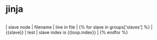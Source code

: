 jinja
=====
```

```
| slave node | filename | line in file |
{% for slave in groups['slaves'] %}
| {{slave}} | test | slave index is {{loop.index}} |
{% endfor %}
